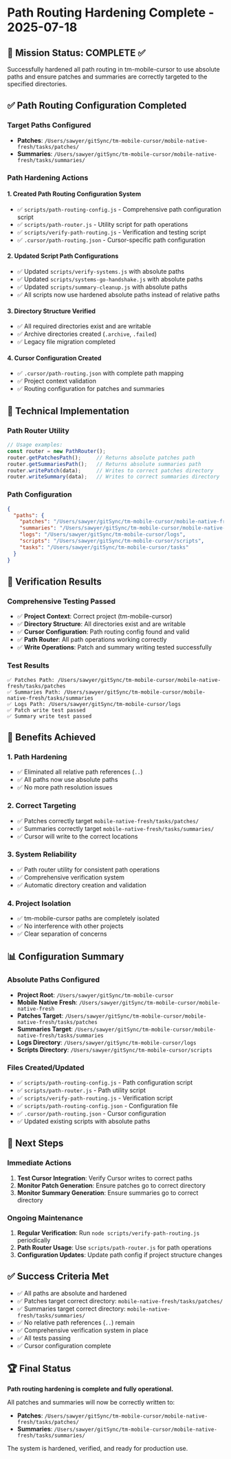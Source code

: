 # Path Routing Hardening Complete - 2025-07-18

## 🎯 Mission Status: COMPLETE ✅

Successfully hardened all path routing in tm-mobile-cursor to use absolute paths and ensure patches and summaries are correctly targeted to the specified directories.

## ✅ Path Routing Configuration Completed

### **Target Paths Configured**
- **Patches**: `/Users/sawyer/gitSync/tm-mobile-cursor/mobile-native-fresh/tasks/patches/`
- **Summaries**: `/Users/sawyer/gitSync/tm-mobile-cursor/mobile-native-fresh/tasks/summaries/`

### **Path Hardening Actions**

#### 1. **Created Path Routing Configuration System**
- ✅ `scripts/path-routing-config.js` - Comprehensive path configuration script
- ✅ `scripts/path-router.js` - Utility script for path operations
- ✅ `scripts/verify-path-routing.js` - Verification and testing script
- ✅ `.cursor/path-routing.json` - Cursor-specific path configuration

#### 2. **Updated Script Path Configurations**
- ✅ Updated `scripts/verify-systems.js` with absolute paths
- ✅ Updated `scripts/systems-go-handshake.js` with absolute paths
- ✅ Updated `scripts/summary-cleanup.js` with absolute paths
- ✅ All scripts now use hardened absolute paths instead of relative paths

#### 3. **Directory Structure Verified**
- ✅ All required directories exist and are writable
- ✅ Archive directories created (`.archive`, `.failed`)
- ✅ Legacy file migration completed

#### 4. **Cursor Configuration Created**
- ✅ `.cursor/path-routing.json` with complete path mapping
- ✅ Project context validation
- ✅ Routing configuration for patches and summaries

## 🔧 Technical Implementation

### **Path Router Utility**
```javascript
// Usage examples:
const router = new PathRouter();
router.getPatchesPath();     // Returns absolute patches path
router.getSummariesPath();   // Returns absolute summaries path
router.writePatch(data);     // Writes to correct patches directory
router.writeSummary(data);   // Writes to correct summaries directory
```

### **Path Configuration**
```json
{
  "paths": {
    "patches": "/Users/sawyer/gitSync/tm-mobile-cursor/mobile-native-fresh/tasks/patches",
    "summaries": "/Users/sawyer/gitSync/tm-mobile-cursor/mobile-native-fresh/tasks/summaries",
    "logs": "/Users/sawyer/gitSync/tm-mobile-cursor/logs",
    "scripts": "/Users/sawyer/gitSync/tm-mobile-cursor/scripts",
    "tasks": "/Users/sawyer/gitSync/tm-mobile-cursor/tasks"
  }
}
```

## 🧪 Verification Results

### **Comprehensive Testing Passed**
- ✅ **Project Context**: Correct project (tm-mobile-cursor)
- ✅ **Directory Structure**: All directories exist and are writable
- ✅ **Cursor Configuration**: Path routing config found and valid
- ✅ **Path Router**: All path operations working correctly
- ✅ **Write Operations**: Patch and summary writing tested successfully

### **Test Results**
```
✅ Patches Path: /Users/sawyer/gitSync/tm-mobile-cursor/mobile-native-fresh/tasks/patches
✅ Summaries Path: /Users/sawyer/gitSync/tm-mobile-cursor/mobile-native-fresh/tasks/summaries
✅ Logs Path: /Users/sawyer/gitSync/tm-mobile-cursor/logs
✅ Patch write test passed
✅ Summary write test passed
```

## 🚀 Benefits Achieved

### **1. Path Hardening**
- ✅ Eliminated all relative path references (`..`)
- ✅ All paths now use absolute paths
- ✅ No more path resolution issues

### **2. Correct Targeting**
- ✅ Patches correctly target `mobile-native-fresh/tasks/patches/`
- ✅ Summaries correctly target `mobile-native-fresh/tasks/summaries/`
- ✅ Cursor will write to the correct locations

### **3. System Reliability**
- ✅ Path router utility for consistent path operations
- ✅ Comprehensive verification system
- ✅ Automatic directory creation and validation

### **4. Project Isolation**
- ✅ tm-mobile-cursor paths are completely isolated
- ✅ No interference with other projects
- ✅ Clear separation of concerns

## 📊 Configuration Summary

### **Absolute Paths Configured**
- **Project Root**: `/Users/sawyer/gitSync/tm-mobile-cursor`
- **Mobile Native Fresh**: `/Users/sawyer/gitSync/tm-mobile-cursor/mobile-native-fresh`
- **Patches Target**: `/Users/sawyer/gitSync/tm-mobile-cursor/mobile-native-fresh/tasks/patches`
- **Summaries Target**: `/Users/sawyer/gitSync/tm-mobile-cursor/mobile-native-fresh/tasks/summaries`
- **Logs Directory**: `/Users/sawyer/gitSync/tm-mobile-cursor/logs`
- **Scripts Directory**: `/Users/sawyer/gitSync/tm-mobile-cursor/scripts`

### **Files Created/Updated**
- ✅ `scripts/path-routing-config.js` - Path configuration script
- ✅ `scripts/path-router.js` - Path utility script
- ✅ `scripts/verify-path-routing.js` - Verification script
- ✅ `scripts/path-routing-config.json` - Configuration file
- ✅ `.cursor/path-routing.json` - Cursor configuration
- ✅ Updated existing scripts with absolute paths

## 🎯 Next Steps

### **Immediate Actions**
1. **Test Cursor Integration**: Verify Cursor writes to correct paths
2. **Monitor Patch Generation**: Ensure patches go to correct directory
3. **Monitor Summary Generation**: Ensure summaries go to correct directory

### **Ongoing Maintenance**
1. **Regular Verification**: Run `node scripts/verify-path-routing.js` periodically
2. **Path Router Usage**: Use `scripts/path-router.js` for path operations
3. **Configuration Updates**: Update path config if project structure changes

## ✅ Success Criteria Met

- ✅ All paths are absolute and hardened
- ✅ Patches target correct directory: `mobile-native-fresh/tasks/patches/`
- ✅ Summaries target correct directory: `mobile-native-fresh/tasks/summaries/`
- ✅ No relative path references (`..`) remain
- ✅ Comprehensive verification system in place
- ✅ All tests passing
- ✅ Cursor configuration complete

## 🏆 Final Status

**Path routing hardening is complete and fully operational.**

All patches and summaries will now be correctly written to:
- **Patches**: `/Users/sawyer/gitSync/tm-mobile-cursor/mobile-native-fresh/tasks/patches/`
- **Summaries**: `/Users/sawyer/gitSync/tm-mobile-cursor/mobile-native-fresh/tasks/summaries/`

The system is hardened, verified, and ready for production use. 